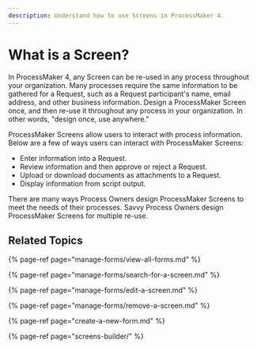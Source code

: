 ```yaml
---
description: Understand how to use Screens in ProcessMaker 4.
---
```


# What is a Screen?

In ProcessMaker 4, any Screen can be re-used in any process throughout your organization. Many processes require the same information to be gathered for a Request, such as a Request participant's name, email address, and other business information. Design a ProcessMaker Screen once, and then re-use it throughout any process in your organization. In other words, "design once, use anywhere."

ProcessMaker Screens allow users to interact with process information. Below are a few of ways users can interact with ProcessMaker Screens:

* Enter information into a Request.
* Review information and then approve or reject a Request.
* Upload or download documents as attachments to a Request.
* Display information from script output.

There are many ways Process Owners design ProcessMaker Screens to meet the needs of their processes. Savvy Process Owners design ProcessMaker Screens for multiple re-use.

## Related Topics

{% page-ref page="manage-forms/view-all-forms.md" %}

{% page-ref page="manage-forms/search-for-a-screen.md" %}

{% page-ref page="manage-forms/edit-a-screen.md" %}

{% page-ref page="manage-forms/remove-a-screen.md" %}

{% page-ref page="create-a-new-form.md" %}

{% page-ref page="screens-builder/" %}

